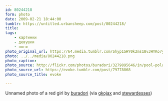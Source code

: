 ```yaml
---
id: 80244218
form: photo
date: 2009-02-21 18:44:00
tumblr: https://untitled.urbansheep.com/post/80244218/
title:
tags:
    - картинки
    - девушки
    - ноги
photo_original_url: https://64.media.tumblr.com/Shyp1SHY0k2ms18vJHYKo7yho1_500.png
photo: ../../media/80244218.png
photo_caption:
photo_source: http://flickr.com/photos/buradori/3279895646/in/pool-polaroid_
photo_source_url: https://evoke.tumblr.com/post/79778868
photo_source_title: evoke

---
```


<p>Unnamed photo of a red girl by <a href="http://flickr.com/photos/buradori/">buradori</a> (via <a href="http://gkojax.tumblr.com/post/79862899">gkojax</a> and <a href="http://stewardesses.tumblr.com/post/79778868">stewardesses</a>)</p>
